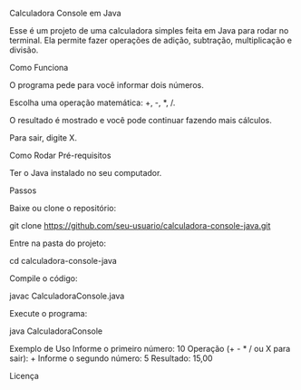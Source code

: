 Calculadora Console em Java

Esse é um projeto de uma calculadora simples feita em Java para rodar no terminal. Ela permite fazer operações de adição, subtração, multiplicação e divisão.

Como Funciona

O programa pede para você informar dois números.

Escolha uma operação matemática: +, -, *, /.

O resultado é mostrado e você pode continuar fazendo mais cálculos.

Para sair, digite X.

Como Rodar
Pré-requisitos

Ter o Java instalado no seu computador.

Passos

Baixe ou clone o repositório:

git clone https://github.com/seu-usuario/calculadora-console-java.git


Entre na pasta do projeto:

cd calculadora-console-java


Compile o código:

javac CalculadoraConsole.java


Execute o programa:

java CalculadoraConsole

Exemplo de Uso
Informe o primeiro número: 10
Operação (+ - * / ou X para sair): +
Informe o segundo número: 5
Resultado: 15,00

Licença
